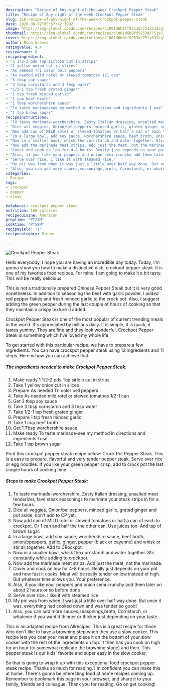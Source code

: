 ```yaml
---
description: "Recipe of Any-night-of-the-week Crockpot Pepper Steak"
title: "Recipe of Any-night-of-the-week Crockpot Pepper Steak"
slug: 318-recipe-of-any-night-of-the-week-crockpot-pepper-steak
date: 2020-08-02T05:57:42.199Z
image: https://img-global.cpcdn.com/recipes/c1001d6b8ff9253d/751x532cq70/crockpot-pepper-steak-recipe-main-photo.jpg
thumbnail: https://img-global.cpcdn.com/recipes/c1001d6b8ff9253d/751x532cq70/crockpot-pepper-steak-recipe-main-photo.jpg
cover: https://img-global.cpcdn.com/recipes/c1001d6b8ff9253d/751x532cq70/crockpot-pepper-steak-recipe-main-photo.jpg
author: Rosa Graves
ratingvalue: 4.4
reviewcount: 8
recipeingredient:
- "1 1/2-2 pds Top sirloin cut in strips"
- "1 yellow onion cut in slices"
- "As needed Tri color bell peppers"
- "As needed mild rotel or stewed tomatoes 121 can"
- "3 tbsp soy sauce"
- "3 tbsp cornstarch and 3 tbsp water"
- "1/2-1 tsp fresh grated ginger"
- "1 tsp fresh minced garlic"
- "1 cup beef broth"
- "1 Tbsp worchershire sauce"
- "To taste marinadesee my method in directions and ingredients I use"
- "1 tsp brown sugar"
recipeinstructions:
- "To taste marinade-worchershire, Zesty Italian dressing, unsalted meat tenderizer, fave steak seasonings to marinate your steak strips in for a few hours"
- "Dice all veggies, Onion/bellpeppers, minced garlic, grated ginger and put aside, don&#39;t add to CP yet."
- "Now add can of MILD rotel or stewed tomatoes or half a can of each to crockpot. Or 1 can and half the the other can. Use juices too. And tsp of brown sugar."
- "In a large bowl, add soy sauce, worchershire sauce, beef broth, onion/bpeppers, garlic, ginger, pepper (black or cayenne) and whisk or stir all together. Add to CRockpot."
- "Now in a smaller bowl, whisk the cornstarch and water together. Stir constantly while adding to crockpot."
- "Now add the marinade meat strips. Add just the meat, not the marinade."
- "Cover and cook on low for 4-8 hours. Really just depends on your pot and how fast it cooks. Meat will be really tender on low instead of high. But whatever time allows you. Your preference."
- "Also, if you like your peppers and onion semi crunchy add them later on about 2 hours or so before done"
- "Serve over rice. I like it with steamed rice."
- "My pic was from when it was just a little over half way done. But once it was, everything had cooked down and was tender so good!"
- "Also, you can add more sauces,seasonings,broth, Cornstarch, or whatever if you want it thinner or thicker just depending on your taste."
categories:
- Recipe
tags:
- crockpot
- pepper
- steak

katakunci: crockpot pepper steak 
nutrition: 168 calories
recipecuisine: American
preptime: "PT23M"
cooktime: "PT58M"
recipeyield: "1"
recipecategory: Dinner

---
```



![Crockpot Pepper Steak](https://img-global.cpcdn.com/recipes/c1001d6b8ff9253d/751x532cq70/crockpot-pepper-steak-recipe-main-photo.jpg)

Hello everybody, I hope you are having an incredible day today. Today, I'm gonna show you how to make a distinctive dish, crockpot pepper steak. It is one of my favorites food recipes. For mine, I am going to make it a bit tasty. This will be really delicious.

This is not a traditionally prepared Chinese Pepper Steak but it is very good nonetheless. In addition to seasoning the beef with garlic powder, I added red pepper flakes and fresh minced garlic to the crock pot. Also, I suggest adding the green pepper during the last couple of hours of cooking so that they maintain a crispy texture (I added.

Crockpot Pepper Steak is one of the most popular of current trending meals in the world. It's appreciated by millions daily. It is simple, it is quick, it tastes yummy. They are fine and they look wonderful. Crockpot Pepper Steak is something which I've loved my whole life.


To get started with this particular recipe, we have to prepare a few ingredients. You can have crockpot pepper steak using 12 ingredients and 11 steps. Here is how you can achieve that.

<!--inarticleads1-->

##### The ingredients needed to make Crockpot Pepper Steak:

1. Make ready 1 1/2-2 pds Top sirloin cut in strips
1. Take 1 yellow onion cut in slices
1. Prepare As needed Tri color bell peppers
1. Take As needed mild rotel or stewed tomatoes 1/2-1 can
1. Get 3 tbsp soy sauce
1. Take 3 tbsp cornstarch and 3 tbsp water
1. Take 1/2-1 tsp fresh grated ginger
1. Prepare 1 tsp fresh minced garlic
1. Take 1 cup beef broth
1. Get 1 Tbsp worchershire sauce
1. Make ready To taste marinade-see my method in directions and ingredients I use
1. Take 1 tsp brown sugar


Print this crockpot pepper steak recipe below: Crock Pot Pepper Steak. This is a easy to prepare, flavorful and very tender pepper steak. Serve over rice or egg noodles. If you like your green pepper crisp, add to crock pot the last couple hours of cooking time. 

<!--inarticleads2-->

##### Steps to make Crockpot Pepper Steak:

1. To taste marinade-worchershire, Zesty Italian dressing, unsalted meat tenderizer, fave steak seasonings to marinate your steak strips in for a few hours
1. Dice all veggies, Onion/bellpeppers, minced garlic, grated ginger and put aside, don&#39;t add to CP yet.
1. Now add can of MILD rotel or stewed tomatoes or half a can of each to crockpot. Or 1 can and half the the other can. Use juices too. And tsp of brown sugar.
1. In a large bowl, add soy sauce, worchershire sauce, beef broth, onion/bpeppers, garlic, ginger, pepper (black or cayenne) and whisk or stir all together. Add to CRockpot.
1. Now in a smaller bowl, whisk the cornstarch and water together. Stir constantly while adding to crockpot.
1. Now add the marinade meat strips. Add just the meat, not the marinade.
1. Cover and cook on low for 4-8 hours. Really just depends on your pot and how fast it cooks. Meat will be really tender on low instead of high. But whatever time allows you. Your preference.
1. Also, if you like your peppers and onion semi crunchy add them later on about 2 hours or so before done
1. Serve over rice. I like it with steamed rice.
1. My pic was from when it was just a little over half way done. But once it was, everything had cooked down and was tender so good!
1. Also, you can add more sauces,seasonings,broth, Cornstarch, or whatever if you want it thinner or thicker just depending on your taste.


This is an adapted recipe from Allrecipes. This is a great recipe for those who don&#39;t like to have a browning step when they use a slow cooker. This recipe lets you coat your meat and place it on the bottom of your slow cooker with the rest of the ingredients on top. It then has you cook on high for an hour (to somewhat replicate the browning stage) and then. This pepper steak is our kids&#39; favorite and super easy in the slow cooker. 

So that is going to wrap it up with this exceptional food crockpot pepper steak recipe. Thanks so much for reading. I'm confident you can make this at home. There's gonna be interesting food at home recipes coming up. Remember to bookmark this page in your browser, and share it to your family, friends and colleague. Thank you for reading. Go on get cooking!
